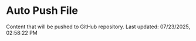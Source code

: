 # Auto Push File

Content that will be pushed to GitHub repository.
Last updated: 07/23/2025, 02:58:22 PM